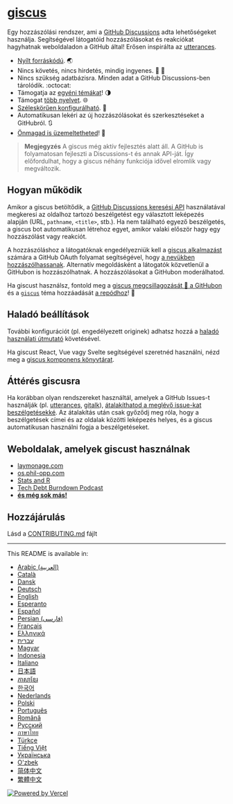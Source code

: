 # [giscus][giscus]

Egy hozzászólási rendszer, ami a [GitHub Discussions][discussions] adta lehetőségeket használja. Segítségével látogatóid hozzászólásokat és reakciókat hagyhatnak weboldaladon a GitHub által! Erősen inspirálta az [utterances][utterances].

- [Nyílt forráskódú][repo]. 🌏
- Nincs követés, nincs hirdetés, mindig ingyenes. 📡 🚫
- Nincs szükség adatbázisra. Minden adat a GitHub Discussions-ben tárolódik. :octocat:
- Támogatja az [egyéni témákat][creating-custom-themes]! 🌗
- Támogat [több nyelvet][multiple-languages]. 🌐
- [Széleskörűen konfigurálható][advanced-usage]. 🔧
- Automatikusan lekéri az új hozzászólásokat és szerkesztéseket a GitHubról. 🔃
- [Önmagad is üzemeltetheted][self-hosting]! 🤳

> **Megjegyzés**
> A giscus még aktív fejlesztés alatt áll. A GitHub is folyamatosan fejleszti a Discussions-t és annak API-ját. Így előfordulhat, hogy a giscus néhány funkciója idővel elromlik vagy megváltozik.

## Hogyan működik

Amikor a giscus betöltődik, a [GitHub Discussions keresési API][search-api] használatával megkeresi az oldalhoz tartozó beszélgetést egy választott leképezés alapján (URL, `pathname`, `<title>`, stb.). Ha nem található egyező beszélgetés, a giscus bot automatikusan létrehoz egyet, amikor valaki először hagy egy hozzászólást vagy reakciót.

A hozzászóláshoz a látogatóknak engedélyezniük kell a [giscus alkalmazást][giscus-app] számára a GitHub OAuth folyamat segítségével, hogy [a nevükben hozzászólhassanak][authorization]. Alternatív megoldásként a látogatók közvetlenül a GitHubon is hozzászólhatnak. A hozzászólásokat a GitHubon moderálhatod.

[giscus]: https://giscus.app
[discussions]: https://docs.github.com/en/discussions
[utterances]: https://github.com/utterance/utterances
[repo]: https://github.com/giscus/giscus
[advanced-usage]: https://github.com/giscus/giscus/blob/main/ADVANCED-USAGE.md
[creating-custom-themes]: https://github.com/giscus/giscus/blob/main/ADVANCED-USAGE.md#data-theme
[multiple-languages]: https://github.com/giscus/giscus/blob/main/CONTRIBUTING.md#adding-localizations
[self-hosting]: https://github.com/giscus/giscus/blob/main/SELF-HOSTING.md
[search-api]: https://docs.github.com/en/graphql/guides/using-the-graphql-api-for-discussions#search
[giscus-app]: https://github.com/apps/giscus
[authorization]: https://docs.github.com/en/developers/apps/identifying-and-authorizing-users-for-github-apps

<!-- configuration -->

Ha giscust használsz, fontold meg a [giscus megcsillagozását 🌟 a GitHubon][repo] és a [`giscus`][giscus-topic] téma hozzáadását [a repódhoz][topic-howto]! 🎉

## Haladó beállítások

További konfigurációt (pl. engedélyezett originek) adhatsz hozzá a [haladó használati útmutató][advanced-usage] követésével.

Ha giscust React, Vue vagy Svelte segítségével szeretnéd használni, nézd meg a [giscus komponens könyvtárat][giscus-component].

## Áttérés giscusra

Ha korábban olyan rendszereket használtál, amelyek a GitHub Issues-t használják (pl. [utterances][utterances], [gitalk][gitalk]), [átalakíthatod a meglévő issue-kat beszélgetésekké][convert]. Az átalakítás után csak győződj meg róla, hogy a beszélgetések címei és az oldalak közötti leképezés helyes, és a giscus automatikusan használni fogja a beszélgetéseket.

## Weboldalak, amelyek giscust használnak

- [laymonage.com][laymonage-website]
- [os.phil-opp.com][os-phil-opp]
- [Stats and R][statsandr]
- [Tech Debt Burndown Podcast][techdebtburndown]
- [**és még sok más!**][giscus-topic]

## Hozzájárulás

Lásd a [CONTRIBUTING.md][contributing] fájlt

[giscus-component]: https://github.com/giscus/giscus-component
[repo]: https://github.com/giscus/giscus
[giscus-topic]: https://github.com/topics/giscus
[topic-howto]: https://docs.github.com/en/github/administering-a-repository/classifying-your-repository-with-topics
[advanced-usage]: https://github.com/giscus/giscus/blob/main/ADVANCED-USAGE.md
[utterances]: https://github.com/utterance/utterances
[gitalk]: https://github.com/gitalk/gitalk
[convert]: https://docs.github.com/en/discussions/managing-discussions-for-your-community/moderating-discussions#converting-an-issue-to-a-discussion
[laymonage-website]: https://laymonage.com/posts/giscus
[os-phil-opp]: https://os.phil-opp.com
[statsandr]: https://statsandr.com
[techdebtburndown]: https://techdebtburndown.com
[contributing]: https://github.com/giscus/giscus/blob/main/CONTRIBUTING.md

<!-- end -->

---

This README is available in:

- [Arabic (العربية)](README.ar.md)
- [Català](README.ca.md)
- [Dansk](README.da.md)
- [Deutsch](README.de.md)
- [English](README.md)
- [Esperanto](README.eo.md)
- [Español](README.es.md)
- [Persian (فارسی)](README.fa.md)
- [Français](README.fr.md)
- [Ελληνικά](README.gr.md)
- [עברית](README.he.md)
- [Magyar](README.hu.md)
- [Indonesia](README.id.md)
- [Italiano](README.it.md)
- [日本語](README.ja.md)
- [ភាសាខ្មែរ](README.kh.md)
- [한국어](README.ko.md)
- [Nederlands](README.nl.md)
- [Polski](README.pl.md)
- [Português](README.pt.md)
- [Română](README.ro.md)
- [Русский](README.ru.md)
- [ภาษาไทย](README.th.md)
- [Türkçe](README.tr.md)
- [Tiếng Việt](README.vi.md)
- [Українська](README.uk.md)
- [O'zbek](README.uz.md)
- [简体中文](README.zh-CN.md)
- [繁體中文](README.zh-TW.md)

[![Powered by Vercel](public/powered-by-vercel.svg)][vercel]

[vercel]: https://vercel.com/?utm_source=giscus&utm_campaign=oss
